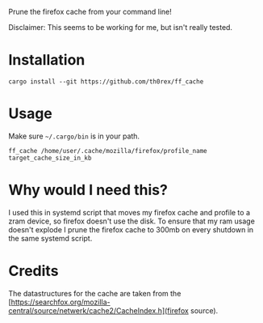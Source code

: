 Prune the firefox cache from your command line!

Disclaimer: This seems to be working for me, but isn't really tested.

# Installation

`cargo install --git https://github.com/th0rex/ff_cache`

# Usage

Make sure `~/.cargo/bin` is in your path.

`ff_cache /home/user/.cache/mozilla/firefox/profile_name target_cache_size_in_kb`

# Why would I need this?
I used this in systemd script that moves my firefox cache and profile to a
zram device, so firefox doesn't use the disk.
To ensure that my ram usage doesn't explode I prune the firefox cache to 300mb
on every shutdown in the same systemd script.

# Credits
The datastructures for the cache are taken from the [https://searchfox.org/mozilla-central/source/netwerk/cache2/CacheIndex.h](firefox source).
